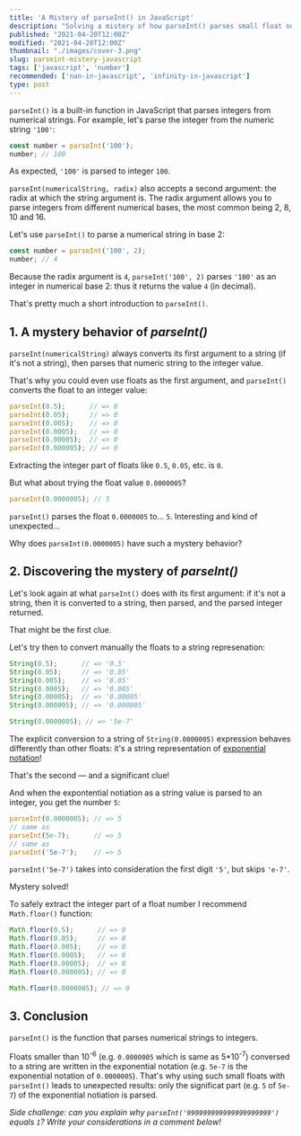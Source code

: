```yaml
---
title: 'A Mistery of parseInt() in JavaScript'
description: "Solving a mistery of how parseInt() parses small float numbers in JavaScript."
published: "2021-04-20T12:00Z"
modified: "2021-04-20T12:00Z"
thumbnail: "./images/cover-3.png"
slug: parseint-mistery-javascript
tags: ['javascript', 'number']
recommended: ['nan-in-javascript', 'infinity-in-javascript']
type: post
---
```


`parseInt()` is a built-in function in JavaScript that parses integers from numerical strings. For example, let's parse the integer from the numeric string `'100'`:

```javascript
const number = parseInt('100');
number; // 100
```

As expected, `'100'` is parsed to integer `100`.  

`parseInt(numericalString, radix)` also accepts a second argument: the radix at which the string argument is. The radix argument allows you to parse integers from different
numerical bases, the most common being 2, 8, 10 and 16.    

Let's use `parseInt()` to parse a numerical string in base 2:

```javascript
const number = parseInt('100', 2);
number; // 4
```

Because the radix argument is `4`, `parseInt('100', 2)` parses `'100'` as an integer in numerical base 2: thus it returns the value `4` (in decimal).  

That's pretty much a short introduction to `parseInt()`.  

## 1. A mystery behavior of *parseInt()*

`parseInt(numericalString)` always converts its first argument to a string (if it's not a string), then parses that numeric string to the integer value.  

That's why you could even use floats as the first argument, and `parseInt()` converts the float to an integer value:

```javascript
parseInt(0.5);      // => 0
parseInt(0.05);     // => 0
parseInt(0.005);    // => 0
parseInt(0.0005);   // => 0
parseInt(0.00005);  // => 0
parseInt(0.000005); // => 0
```

Extracting the integer part of floats like `0.5`, `0.05`, etc. is `0`.  

But what about trying the float value `0.0000005`?  

```javascript
parseInt(0.0000005); // 5
```

`parseInt()` parses the float `0.0000005` to... `5`. Interesting and kind of unexpected...  

Why does `parseInt(0.0000005)` have such a mystery behavior?  

## 2. Discovering the mystery of *parseInt()*

Let's look again at what `parseInt()` does with its first argument: if it's not a string, then it is converted to a string, then parsed, and the parsed integer returned.  

That might be the first clue.  

Let's try then to convert manually the floats to a string represenation:

```javascript
String(0.5);      // => '0.5'
String(0.05);     // => '0.05'
String(0.005);    // => '0.05'
String(0.0005);   // => '0.005' 
String(0.00005);  // => '0.00005'
String(0.000005); // => '0.000005'

String(0.0000005); // => '5e-7'
```

The explicit conversion to a string of `String(0.0000005)` expression behaves differently than other floats: it's a string representation of [exponential notation](https://en.wikipedia.org/wiki/Scientific_notation)!

That's the second &mdash; and a significant clue!

And when the expontential notiation as a string value is parsed to an integer, you get the number `5`:

```javascript
parseInt(0.0000005); // => 5
// same as
parseInt(5e-7);      // => 5
// same as
parseInt('5e-7');    // => 5
```

`parseInt('5e-7')` takes into consideration the first digit `'5'`, but skips `'e-7'`.  

Mystery solved!

To safely extract the integer part of a float number I recommend `Math.floor()` function:

```javascript
Math.floor(0.5);      // => 0
Math.floor(0.05);     // => 0
Math.floor(0.005);    // => 0
Math.floor(0.0005);   // => 0
Math.floor(0.00005);  // => 0
Math.floor(0.000005); // => 0

Math.floor(0.0000005); // => 0
```

## 3. Conclusion

`parseInt()` is the function that parses numerical strings to integers. 

Floats smaller than 10<sup>-6</sup> (e.g. `0.0000005` which is same as 5*10<sup>-7</sup>) conversed to a string are written in the exponential notation  (e.g. `5e-7` is the exponential notation of `0.0000005`). That's why using such small floats with `parseInt()` leads to unexpected results: only the significat part (e.g. `5` of `5e-7`) of the exponential notiation is parsed. 

*Side challenge: can you explain why `parseInt('999999999999999999999')` equals `1`? Write your considerations in a comment below!*